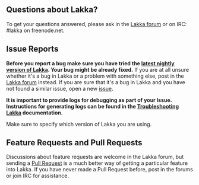 ## Questions about Lakka?

To get your questions answered, please ask in the [Lakka forum](https://forums.libretro.com/c/libretro/lakka-tv-general) or on IRC: \#lakka on freenode.net.

## Issue Reports

**Before you report a bug make sure you have tried the [latest nightly version of Lakka](http://sources.lakka.tv/nightly/). Your bug might be already fixed.** If you are at all unsure whether it's a bug in Lakka or a problem with something else, post in the [Lakka forum](https://forums.libretro.com/c/libretro/lakka-tv-general)  instead. If you are sure that it's a bug in Lakka and you have not found a similar issue, open a new [issue](https://github.com/libretro/Lakka/issues).

**It is important to provide logs for debugging as part of your Issue. Instructions for generating logs can be found in the [Troubleshooting Lakka](http://www.lakka.tv/doc/Troubleshooting-Lakka/) documentation.**

Make sure to specify which version of Lakka you are using.


## Feature Requests and Pull Requests

Discussions about feature requests are welcome in the Lakka forum, but sending a [Pull Request](https://github.com/libretro/Lakka/pulls) is a much better way of getting a particular feature into Lakka. If you have never made a Pull Request before, post in the forums or join IRC for assistance.
